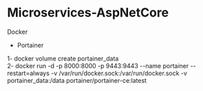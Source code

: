  # Microservices-AspNetCore

Docker 
* Portainer 

 1- docker volume create portainer_data <br>
 2- docker run -d -p 8000:8000 -p 9443:9443 --name portainer --restart=always -v /var/run/docker.sock:/var/run/docker.sock -v portainer_data:/data portainer/portainer-ce:latest
